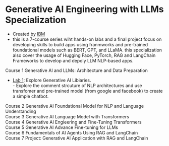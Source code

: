 # Generative AI Engineering with LLMs Specialization
- Created by [IBM](https://www.coursera.org/specializations/generative-ai-engineering-with-llms)
- this is a 7-course series wiht hands-on labs and a final project focus on developing skills to build apps using franmworks and pre-trained foundational models such as BERT, GPT, and LLaMA. this specialization also cover the usage of Hugging Face, PyTorch, RAG and LangChain Frameworks to develop and depoly LLM NLP-based apps.

Course 1 Generative AI and LLMs: Architecture and Data Preparation  
- [Lab 1](https://github.com/mei-pan/Generative-AI-Engineering-with-LLMs-Specialization/blob/main/C1_L1_Exploring_Generative_AI_Libraries.ipynb): Explore Generative AI Libiaries.   
       -  Explore the comment strcuture of NLP architectures and use transfomer and pre-trained model (from google and facebook) to create a simple chatbot. 
     
Course 2 Generative AI Foundational Model for NLP and Language Understanding        
Course 3 Generative AI Language Model with Transformers      
Course 4 Generative AI Engieering and Fine-Tuning Transformers     
Course 5 Generative AI Advance Fine-tuning for LLMs     
Course 6 Fundamentals of AI Agents Using RAG and LangChain     
Course 7 Project: Generative AI Application with RAG and LangChain     
